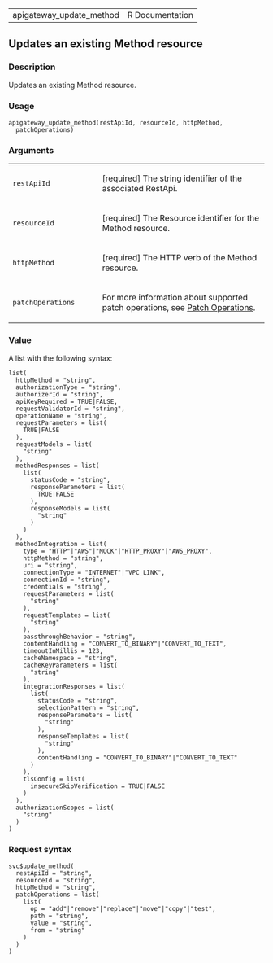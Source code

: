 <table style="width: 100%;">
<tbody>
<tr class="odd">
<td>apigateway_update_method</td>
<td style="text-align: right;">R Documentation</td>
</tr>
</tbody>
</table>

## Updates an existing Method resource

### Description

Updates an existing Method resource.

### Usage

    apigateway_update_method(restApiId, resourceId, httpMethod,
      patchOperations)

### Arguments

<table>
<colgroup>
<col style="width: 35%" />
<col style="width: 65%" />
</colgroup>
<tbody>
<tr class="odd">
<td><code
id="apigateway_update_method_:_restApiId">restApiId</code></td>
<td><p>[required] The string identifier of the associated
RestApi.</p></td>
</tr>
<tr class="even">
<td><code
id="apigateway_update_method_:_resourceId">resourceId</code></td>
<td><p>[required] The Resource identifier for the Method
resource.</p></td>
</tr>
<tr class="odd">
<td><code
id="apigateway_update_method_:_httpMethod">httpMethod</code></td>
<td><p>[required] The HTTP verb of the Method resource.</p></td>
</tr>
<tr class="even">
<td><code
id="apigateway_update_method_:_patchOperations">patchOperations</code></td>
<td><p>For more information about supported patch operations, see <a
href="https://docs.aws.amazon.com/apigateway/latest/api/patch-operations.html">Patch
Operations</a>.</p></td>
</tr>
</tbody>
</table>

### Value

A list with the following syntax:

    list(
      httpMethod = "string",
      authorizationType = "string",
      authorizerId = "string",
      apiKeyRequired = TRUE|FALSE,
      requestValidatorId = "string",
      operationName = "string",
      requestParameters = list(
        TRUE|FALSE
      ),
      requestModels = list(
        "string"
      ),
      methodResponses = list(
        list(
          statusCode = "string",
          responseParameters = list(
            TRUE|FALSE
          ),
          responseModels = list(
            "string"
          )
        )
      ),
      methodIntegration = list(
        type = "HTTP"|"AWS"|"MOCK"|"HTTP_PROXY"|"AWS_PROXY",
        httpMethod = "string",
        uri = "string",
        connectionType = "INTERNET"|"VPC_LINK",
        connectionId = "string",
        credentials = "string",
        requestParameters = list(
          "string"
        ),
        requestTemplates = list(
          "string"
        ),
        passthroughBehavior = "string",
        contentHandling = "CONVERT_TO_BINARY"|"CONVERT_TO_TEXT",
        timeoutInMillis = 123,
        cacheNamespace = "string",
        cacheKeyParameters = list(
          "string"
        ),
        integrationResponses = list(
          list(
            statusCode = "string",
            selectionPattern = "string",
            responseParameters = list(
              "string"
            ),
            responseTemplates = list(
              "string"
            ),
            contentHandling = "CONVERT_TO_BINARY"|"CONVERT_TO_TEXT"
          )
        ),
        tlsConfig = list(
          insecureSkipVerification = TRUE|FALSE
        )
      ),
      authorizationScopes = list(
        "string"
      )
    )

### Request syntax

    svc$update_method(
      restApiId = "string",
      resourceId = "string",
      httpMethod = "string",
      patchOperations = list(
        list(
          op = "add"|"remove"|"replace"|"move"|"copy"|"test",
          path = "string",
          value = "string",
          from = "string"
        )
      )
    )
